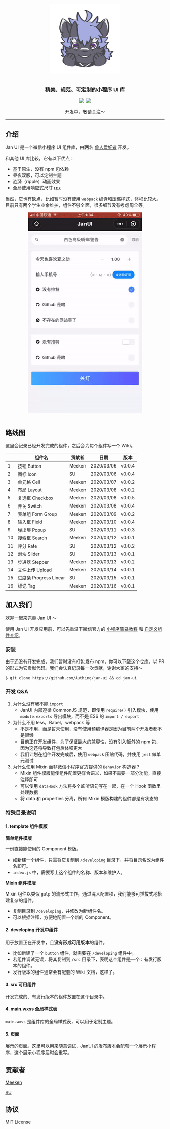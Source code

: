 <p align="center">
  <img alt="logo" src="./static/logo.gif" width="220" style="margin-bottom: 11px;">
</p>
<h3 align="center">精美、规范、可定制的小程序 UI 库</h3>

<p align="center">
  <img src="https://img.shields.io/badge/demo-%E5%BC%80%E5%8F%91%E4%B8%AD-blue?style=for-the-badge">
  <img src="https://img.shields.io/badge/License-MIT-blue.svg?style=for-the-badge&color=#4fc08d" />
</p>

<p align="center">
  开发中，敬请关注～
</p>

---

## 介绍

Jan UI 是一个微信小程序 UI 组件库，由两名 [兽人爱好者](https://zh.wikipedia.org/zh/%E7%8D%B8%E8%BF%B7) 开发。

和其他 UI 库比较，它有以下优点：

- 基于原生，没有 npm 包依赖
- 昼夜双版，可以定制主题
- 涟漪（ripple）动画效果
- 全局使用响应式尺寸 [rpx](https://developers.weixin.qq.com/miniprogram/dev/framework/view/wxss.html)

当然，它也有缺点，比如暂时没有使用 `webpack` 编译和压缩样式，体积比较大。目前只有两个学生业余维护，组件不够全面，很多细节没有考虑周全等。

<p align="center">
  <img alt="form-demo" src="/static/demo.gif" style="margin-bottom: 11px">
</p>

## 路线图

这里会记录已经开发完成的组件，之后会为每个组件写一个 Wiki。

|     | 组件名                 | 贡献者 | 日期       | 版本   |
| --- | ---------------------- | ------ | ---------- | ------ |
| 1   | 按钮 Button            | Meeken | 2020/03/06 | v0.0.4 |
| 2   | 图标 Icon              | SU     | 2020/03/06 | v0.0.4 |
| 3   | 单元格 Cell            | Meeken | 2020/03/07 | v0.0.2 |
| 4   | 布局 Layout            | Meeken | 2020/03/08 | v0.0.2 |
| 5   | 复选框 Checkbox        | Meeken | 2020/03/08 | v0.0.5 |
| 6   | 开关 Switch            | Meeken | 2020/03/08 | v0.0.4 |
| 7   | 表单组 Form Group      | Meeken | 2020/03/09 | v0.0.2 |
| 8   | 输入框 Field           | Meeken | 2020/03/10 | v0.0.4 |
| 9   | 弹出层 Popup           | SU     | 2020/03/11 | v0.0.3 |
| 10  | 搜索框 Search          | Meeken | 2020/03/12 | v0.0.1 |
| 11  | 评分 Rate              | SU     | 2020/03/12 | v0.0.2 |
| 12  | 滑块 Slider            | SU     | 2020/03/13 | v0.0.1 |
| 13  | 步进器 Stepper         | Meeken | 2020/03/13 | v0.0.2 |
| 14  | 文件上传 Upload        | Meeken | 2020/03/14 | v0.0.1 |
| 15  | 进度条 Progress Linear | SU     | 2020/03/15 | v0.0.1 |
| 16  | 标记 Tag               | Meeken | 2020/03/16 | v0.0.1 |

## 加入我们

欢迎一起来完善 Jan UI ～

使用 Jan UI 开发应用前，可以先重温下微信官方的 [小程序简易教程](https://developers.weixin.qq.com/miniprogram/dev/framework/) 和 [自定义组件介绍](https://developers.weixin.qq.com/miniprogram/dev/framework/custom-component/)。

### 安装

由于还没有开发完成，我们暂时没有打包发布 npm，你可以下载这个仓库，以 PR 的形式为它贡献代码。我们会认真记录每一次贡献，谢谢大家的支持～

```shell
$ git clone https://github.com/Authing/jan-ui && cd jan-ui
```

### 开发 Q&A

1. 为什么没有我不能 `import`
   - JanUI 内部遵循 CommonJS 规范，即使用 `require()` 引入模块，使用 `module.exports` 导出模块，而不是 ES6 的 `import / export`
2. 为什么不用 less，Babel，webpack 等
   - 不是不用，而是暂未使用，没有使用预编译器是因为目前两个开发者都不是很懒
   - 目前正在开发组件，为了保证最大的兼容性，没有引入额外的 npm 包，因为这还将导致打包后体积更大
   - 我们计划在组件开发完成后，使用 `webpack` 压缩代码，并使用 `jest` 做单元测试
3. 为什么使用 Mixin 而非微信小程序官方提供的 `Behavior` 构造器？ 
   - Mixin 组件模版能使组件配置更符合语义，如果不需要一部分功能，直接注释即可
   - 可以使用 `dataHook` 方法将多个监听语句写在一起，在一个 Hook 函数里处理数据
   - 将 data 和 properties 分离，所有 Mixin 模版构建的组件都是有状态的

### 特殊目录说明

#### 1. template 组件模版

**简单组件模版**

一份直接能使用的 Component 模版。

- 如新建一个组件，只需将它复制到 `/developing` 目录下，并将目录名改为组件名即可。
- `index.js` 中，需要写上这个组件的名称、版本和维护人。

**Mixin 组件模版**

Mixin 组件以类似 `gulp` 的流形式工作，通过混入配置项，我们能够可插拔式地搭建复杂的组件。

- 复制目录到 `/developing`，并修改为新组件名。
- 可以根据注释，方便地配置一个新的 Component。

#### 2. developing 开发中组件

用于放置正在开发中，且**没有形成可用版本**的组件。

- 比如新建了一个 `button` 组件，就需要在 `/developing` 组件中。
- 若组件调试无误，将其复制到 `/src` 目录下，表明这个组件是一个：有发行版本的组件。
- 发行版本的组件通常会有配套的 Wiki 文档，这样子。

#### 3. src 可用组件

开发完成的、有发行版本的组件放置在这个目录中。

#### 4. main.wxss 全局样式表

`main.wxss` 是组件库的全局样式表，可以用于定制主题。

#### 5. 页面

展示的页面。这里可以用来随意调试，JanUI 的发布版本会配套一个展示小程序，这个展示小程序届时会重写。

## 贡献者

[Meeken](https://github.com/Meeken1998)

[SU](https://github.com/recallfuture)

## 协议

MIT License
